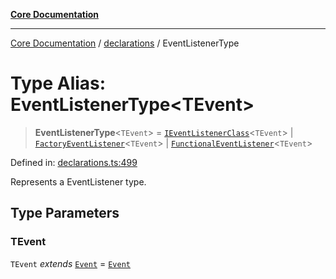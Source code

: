 [**Core Documentation**](../../README.md)

***

[Core Documentation](../../README.md) / [declarations](../README.md) / EventListenerType

# Type Alias: EventListenerType\<TEvent\>

> **EventListenerType**\<`TEvent`\> = [`IEventListenerClass`](IEventListenerClass.md)\<`TEvent`\> \| [`FactoryEventListener`](FactoryEventListener.md)\<`TEvent`\> \| [`FunctionalEventListener`](FunctionalEventListener.md)\<`TEvent`\>

Defined in: [declarations.ts:499](https://github.com/stonemjs/core/blob/85781fe5b87769612839dd6b850ba45186d357fa/src/declarations.ts#L499)

Represents a EventListener type.

## Type Parameters

### TEvent

`TEvent` *extends* [`Event`](../../events/Event/classes/Event.md) = [`Event`](../../events/Event/classes/Event.md)
